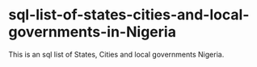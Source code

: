 # sql-list-of-states-cities-and-local-governments-in-Nigeria
This is an sql list of States, Cities and local governments Nigeria.
